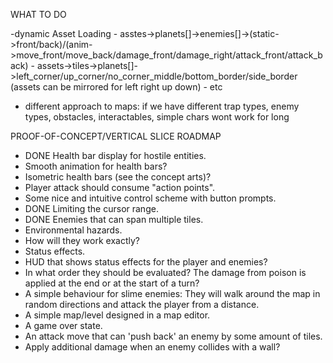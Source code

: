 WHAT TO DO

-dynamic Asset Loading 
    - asstes->planets[]->enemies[]->(static->front/back)/(anim->move_front/move_back/damage_front/damage_right/attack_front/attack_back)
    - assets->tiles->planets[]->left_corner/up_corner/no_corner_middle/bottom_border/side_border (assets can be mirrored for left right up down)
    - etc
- different approach to maps: if we have different trap types, enemy types, obstacles, interactables, simple chars wont work for long

PROOF-OF-CONCEPT/VERTICAL SLICE ROADMAP
- DONE Health bar display for hostile entities.
-    Smooth animation for health bars?
-    Isometric health bars (see the concept arts)?
- Player attack should consume "action points".
- Some nice and intuitive control scheme with button prompts.
- DONE Limiting the cursor range.
- DONE Enemies that can span multiple tiles.
- Environmental hazards.
-    How will they work exactly?
- Status effects.
-    HUD that shows status effects for the player and enemies?
-    In what order they should be evaluated? The damage from poison is applied at the end or at the start of a turn?
- A simple behaviour for slime
enemies: They will walk around the map in random directions and attack the player from a distance.
- A simple map/level designed in a map editor.
- A game over state.
- An attack move that can 'push back' an enemy by some amount of tiles.
-    Apply additional damage when an enemy collides with a wall?
